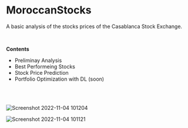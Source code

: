 # MoroccanStocks

A basic analysis of the stocks prices of the Casablanca Stock Exchange.

<br />

**Contents**

- Preliminay Analysis
- Best Performeing Stocks
- Stock Price Prediction
- Portfolio Optimization with DL (soon)

<br />
<br />

![Screenshot 2022-11-04 101204](https://user-images.githubusercontent.com/28862912/199936097-f3df824a-f393-4e76-88a4-8c0e09b8e809.png)

![Screenshot 2022-11-04 101121](https://user-images.githubusercontent.com/28862912/199936130-56951937-3838-4911-b8b6-19bda94733bc.png)
